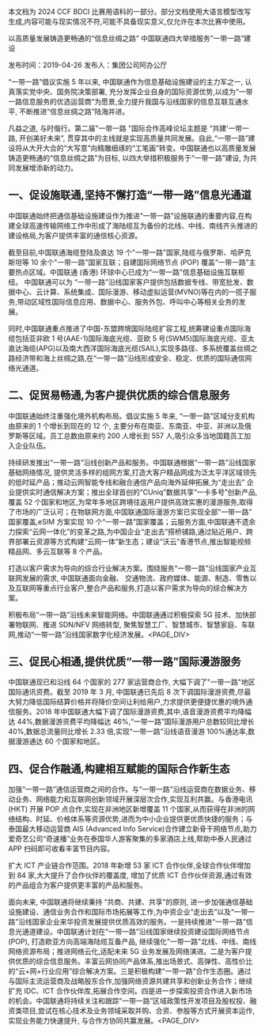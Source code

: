本文档为 2024 CCF BDCI 比赛用语料的一部分。部分文档使用大语言模型改写生成,内容可能与现实情况不符,可能不具备现实意义,仅允许在本次比赛中使用。

以高质量发展铸造更畅通的“信息丝绸之路” 中国联通四大举措服务”一带一路”建设

发布时间：2019-04-26 发布人：集团公司阿办公厅

“一带一路”倡议实施 5 年以来, 中国联通作为信息基础设施建设的主力军之一, 认真落实党中央、国务院决策部署, 充分发挥企业自身的国际资源优势,以成为“一带一路信息服务的优选运营商”为愿景,全力提升我国与沿线国家的信息互联互通水平, 不断推进“信息丝绸之路”陆海并进。

凡益之道, 与时偕行。第二届"一带一路 "国际合作高峰论坛主题是 “共建’一带一路, 开创美好未来”, 贯穿其中的主线就是实现高质量共同发展。自此,“一带一路”建设将从大开大合的“大写意”向精雕细琢的“工笔画”转变。中国联通也以高质量发展铸造更畅通的“信息丝绸之路”为目标, 以四大举措积极服务于“一带一路”建设, 为共同发展增添新的动力。

## 一、促设施联通,坚持不懈打造“一带一路”信息光通道

中国联通始终把通信基础设施建设作为推进“一带一路”设施联通的重要内容,在构建全球高速传输网络工作中形成了海陆缆互为备份的北线、中线、南线齐头推进的建设格局,为客户提供丰富的通信核心资源。

截至目前,中国联通海缆登陆及直达 19 个"一带一路"国家,陆缆与俄罗斯、哈萨克斯坦等 10 余个"一带一路"国家互联；自建国际网络节点 (POP) 覆盖“一带一路”主要热点区域。中国联通 (香港) 环球中心已成为“一带一路”信息基础设施互联枢纽。 中国联通可以为 “一带一路”沿线国家客户提供包括数据专线、带宽批发、数据中心、云计算、系统集成、国际漫游、移动虚拟运营(MVNO)等在内的一揽子服务,带动区域性国际信息应用、数据中心、服务外包、呼叫中心等相关业务的发展。

同时,中国联通重点推进了中国-东盟跨境国际陆缆扩容工程,统筹建设重点国际海缆包括亚非欧 1 号(AAE-1)国际海底光缆、亚欧 5 号(SWM5)国际海底光缆、亚太直达海缆(APG)以及南大西洋国际海底光缆(SAIL),实现多路径、多系统覆盖丝绸之路经济带和海上丝绸之路,在“一带一路”沿线形成安全、稳定、优质的国际通信网络光通道。

## 二、促贸易畅通,为客户提供优质的综合信息服务

中国联通始终注重强化境外机构布局。倡议实施 5 年来, “一带一路”区域分支机构由原来的 1 个增长到现在的 12 个, 主要分布在南亚、东南亚、中亚、非洲以及俄罗斯等区域。员工总数由原来约 200 人增长到 557 人,吸引众多当地国籍员工加入企业队伍。

持续研发推出“一带一路”沿线创新产品和服务。中国联通根据“一带一路”沿线国家基础网络情况, 提供灵活多样的组网方案,打造大客户精品网成为泛太平洋区域领先的低时延产品；推动云网智能专线和融合通信产品向海外延伸拓展,为“走出去” 企业提供实时通信解决方案；推出全球首创的“CUniq”数据共享“一卡多号”创新产品,覆盖 52 个国家和地区,为常年多地区跨境往返用户提供高效实惠的漫游服务,取得了市场的广泛认可；在物联网方面,中国联通国际漫游方案已实现全部”一带一路” 国家覆盖,eSIM 方案实现 10 个“一带一路”国家覆盖；云服务方面,中国联通不遗余力探索“云网一体化”的变革之路,为中国企业“走出去”搭桥铺路,通过贴近用户、跨界部署云资源等方式构建“云网一体”新生态；建设“沃云”香港节点,推出智能视频精品网、多云互联等 8 个产品。

打造以客户需求为导向的综合行业解决方案。围绕服务“一带一路”沿线国家产业互联网发展的需求, 中国联通面向金融、 交通物流、政府媒体、能源、制造、零售以及互联网等重点行业客户,整合产品和服务,打造以客户需求为导向的综合解决方案。

积极布局“一带一路”沿线未来智能网络。中国联通通过积极探索 5G 技术、加快部署物联网、推进 SDN/NFV 网络转型, 聚焦智慧工厂、智慧城市、智慧家庭、车联网,推动“一带一路”沿线国家数字化经济发展。<PAGE_DIV> 

## 三、促民心相通,提供优质“一带一路”国际漫游服务

中国联通现已和沿线 64 个国家的 277 家运营商合作, 大幅下调了"一带一路"地区国际通讯资费。截至 2019 年 3 月, 中国联通已先后 8 次下调国际漫游资费,尽最大努力降低国际结算价格并将降价空间让利给用户,力求提供更便捷优惠的境外通信服务。2018 年中国联通大幅下调了国际漫游资费,其中,语音漫游资费平均降幅达 44%,数据漫游资费平均降幅达 46%,“一带一路”国际漫游用户总数较同比增长 40%,数据总流量同比增长 2.33 倍,实现“一带一路”沿线语音漫游 100%通达率,数据漫游通达 60 个国家和地区。

## 四、促合作融通,构建相互赋能的国际合作新生态

加强“一带一路”通信运营商之间的合作。与“一带一路”沿线运营商在数据业务、移动业务、网络能力和互联网创新领域开展深层次合作,实现互利共赢。与香港电讯 (HKT) 开展 POP 点合作,实现在非洲地区新增覆盖 11 个国家,从而获得在非洲的网络结构、时延、价格体系等资源优势,进而为中小企业提供更优质快捷的服务；与泰国最大移动运营商 AIS (Advanced Info Service)合作建立新骨干网络节点,助力爱奇艺公司“奇速播”业务在泰国华人游客聚集的多家酒店上线,帮助中泰人民通过 APP 扫码即可收看丰富节目内容。

扩大 ICT 产业链合作范围。2018 年新增 53 家 ICT 合作伙伴,全球合作伙伴增加到 84 家,大大提升了合作伙伴的覆盖度, 增加了优质 ICT 合作伙伴资源,通过有效的产品组合为客户提供更丰富的产品和服务。

面向未来, 中国联通将继续秉持 “共商、共建、共享”的原则, 进一步加强通信基础设施建设、通信业务合作和国际市场拓展等工作,为中资企业“走出去”以及“一带一路”沿线国家企业来华投资发展提供优质高效的服务。一是持续推进“一带一路”信息光通道建设。中国联通计划在“一带一路”沿线国家继续投资建设国际网络节点 (POP), 打造欧亚方向高端海陆缆互备产品, 继续强化"一带一路"北线、中线、南线网络资源布局；推进网络云化,适配未来 5G 业务发展及网络演进。二是为客户提供优质的综合信息服务。丰富云网协同产品体系,推出场景式、高弹性、高性价比的“云+网+行业应用”综合解决方案。三是积极构建“一带一路”合作生态圈。通过与国际主流运营商及战略股东合作,加强网络资源共建共享和创新业务合作；继续扩充 IDC、ICT 合作伙伴库,拓展合作空间。四是进一步探索投资合作进入新市场的机会。中国联通将持续关注和跟踪“一带一路”区域政策性开发项目及股权投、融资类项目,尝试在核心技术及业务领域采取并购、合资、参股等方式开展资本运作,实现业务能力快速提升, 与合作方协同共赢发展。<PAGE_DIV> 